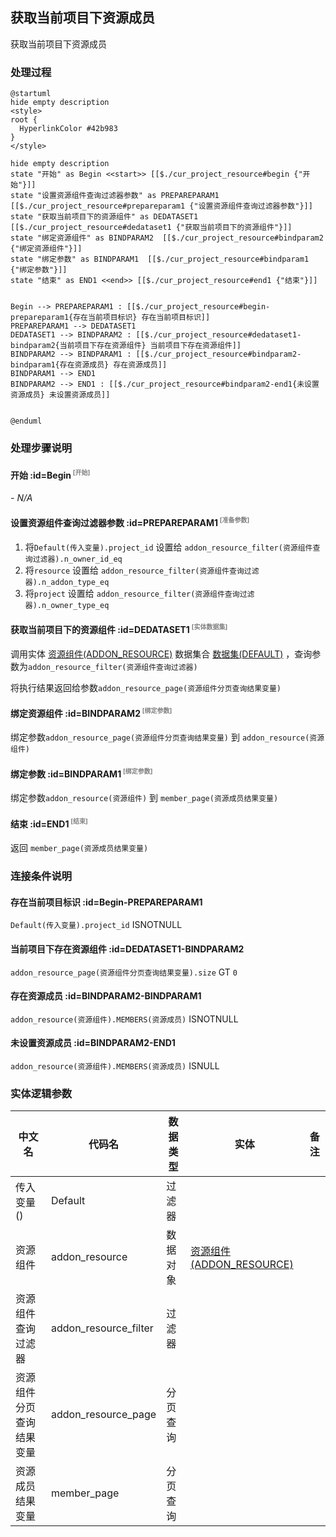## 获取当前项目下资源成员 <!-- {docsify-ignore-all} -->

   获取当前项目下资源成员

### 处理过程

```plantuml
@startuml
hide empty description
<style>
root {
  HyperlinkColor #42b983
}
</style>

hide empty description
state "开始" as Begin <<start>> [[$./cur_project_resource#begin {"开始"}]]
state "设置资源组件查询过滤器参数" as PREPAREPARAM1  [[$./cur_project_resource#prepareparam1 {"设置资源组件查询过滤器参数"}]]
state "获取当前项目下的资源组件" as DEDATASET1  [[$./cur_project_resource#dedataset1 {"获取当前项目下的资源组件"}]]
state "绑定资源组件" as BINDPARAM2  [[$./cur_project_resource#bindparam2 {"绑定资源组件"}]]
state "绑定参数" as BINDPARAM1  [[$./cur_project_resource#bindparam1 {"绑定参数"}]]
state "结束" as END1 <<end>> [[$./cur_project_resource#end1 {"结束"}]]


Begin --> PREPAREPARAM1 : [[$./cur_project_resource#begin-prepareparam1{存在当前项目标识} 存在当前项目标识]]
PREPAREPARAM1 --> DEDATASET1
DEDATASET1 --> BINDPARAM2 : [[$./cur_project_resource#dedataset1-bindparam2{当前项目下存在资源组件} 当前项目下存在资源组件]]
BINDPARAM2 --> BINDPARAM1 : [[$./cur_project_resource#bindparam2-bindparam1{存在资源成员} 存在资源成员]]
BINDPARAM1 --> END1
BINDPARAM2 --> END1 : [[$./cur_project_resource#bindparam2-end1{未设置资源成员} 未设置资源成员]]


@enduml
```


### 处理步骤说明

#### 开始 :id=Begin<sup class="footnote-symbol"> <font color=gray size=1>[开始]</font></sup>



*- N/A*
#### 设置资源组件查询过滤器参数 :id=PREPAREPARAM1<sup class="footnote-symbol"> <font color=gray size=1>[准备参数]</font></sup>



1. 将`Default(传入变量).project_id` 设置给  `addon_resource_filter(资源组件查询过滤器).n_owner_id_eq`
2. 将`resource` 设置给  `addon_resource_filter(资源组件查询过滤器).n_addon_type_eq`
3. 将`project` 设置给  `addon_resource_filter(资源组件查询过滤器).n_owner_type_eq`

#### 获取当前项目下的资源组件 :id=DEDATASET1<sup class="footnote-symbol"> <font color=gray size=1>[实体数据集]</font></sup>



调用实体 [资源组件(ADDON_RESOURCE)](module/Base/addon_resource.md) 数据集合 [数据集(DEFAULT)](module/Base/addon_resource#数据集合) ，查询参数为`addon_resource_filter(资源组件查询过滤器)`

将执行结果返回给参数`addon_resource_page(资源组件分页查询结果变量)`

#### 绑定资源组件 :id=BINDPARAM2<sup class="footnote-symbol"> <font color=gray size=1>[绑定参数]</font></sup>



绑定参数`addon_resource_page(资源组件分页查询结果变量)` 到 `addon_resource(资源组件)`
#### 绑定参数 :id=BINDPARAM1<sup class="footnote-symbol"> <font color=gray size=1>[绑定参数]</font></sup>



绑定参数`addon_resource(资源组件)` 到 `member_page(资源成员结果变量)`
#### 结束 :id=END1<sup class="footnote-symbol"> <font color=gray size=1>[结束]</font></sup>



返回 `member_page(资源成员结果变量)`


### 连接条件说明
#### 存在当前项目标识 :id=Begin-PREPAREPARAM1

`Default(传入变量).project_id` ISNOTNULL
#### 当前项目下存在资源组件 :id=DEDATASET1-BINDPARAM2

`addon_resource_page(资源组件分页查询结果变量).size` GT `0`
#### 存在资源成员 :id=BINDPARAM2-BINDPARAM1

`addon_resource(资源组件).MEMBERS(资源成员)` ISNOTNULL
#### 未设置资源成员 :id=BINDPARAM2-END1

`addon_resource(资源组件).MEMBERS(资源成员)` ISNULL


### 实体逻辑参数

|    中文名   |    代码名    |  数据类型    |  实体   |备注 |
| --------| --------| -------- | -------- | --------   |
|传入变量(<i class="fa fa-check"/></i>)|Default|过滤器|||
|资源组件|addon_resource|数据对象|[资源组件(ADDON_RESOURCE)](module/Base/addon_resource.md)||
|资源组件查询过滤器|addon_resource_filter|过滤器|||
|资源组件分页查询结果变量|addon_resource_page|分页查询|||
|资源成员结果变量|member_page|分页查询|||
